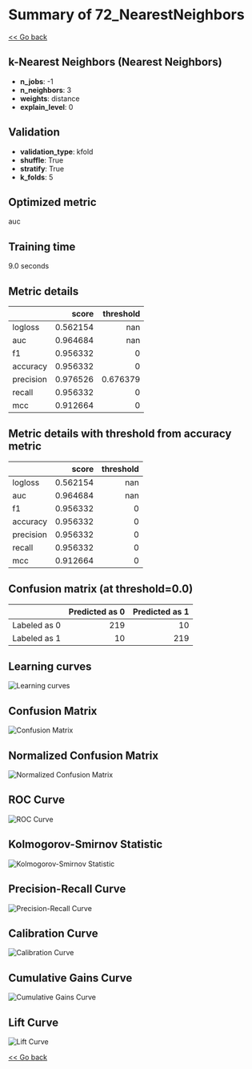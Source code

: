 # Summary of 72_NearestNeighbors

[<< Go back](../README.md)


## k-Nearest Neighbors (Nearest Neighbors)
- **n_jobs**: -1
- **n_neighbors**: 3
- **weights**: distance
- **explain_level**: 0

## Validation
 - **validation_type**: kfold
 - **shuffle**: True
 - **stratify**: True
 - **k_folds**: 5

## Optimized metric
auc

## Training time

9.0 seconds

## Metric details
|           |    score |   threshold |
|:----------|---------:|------------:|
| logloss   | 0.562154 |  nan        |
| auc       | 0.964684 |  nan        |
| f1        | 0.956332 |    0        |
| accuracy  | 0.956332 |    0        |
| precision | 0.976526 |    0.676379 |
| recall    | 0.956332 |    0        |
| mcc       | 0.912664 |    0        |


## Metric details with threshold from accuracy metric
|           |    score |   threshold |
|:----------|---------:|------------:|
| logloss   | 0.562154 |         nan |
| auc       | 0.964684 |         nan |
| f1        | 0.956332 |           0 |
| accuracy  | 0.956332 |           0 |
| precision | 0.956332 |           0 |
| recall    | 0.956332 |           0 |
| mcc       | 0.912664 |           0 |


## Confusion matrix (at threshold=0.0)
|              |   Predicted as 0 |   Predicted as 1 |
|:-------------|-----------------:|-----------------:|
| Labeled as 0 |              219 |               10 |
| Labeled as 1 |               10 |              219 |

## Learning curves
![Learning curves](learning_curves.png)
## Confusion Matrix

![Confusion Matrix](confusion_matrix.png)


## Normalized Confusion Matrix

![Normalized Confusion Matrix](confusion_matrix_normalized.png)


## ROC Curve

![ROC Curve](roc_curve.png)


## Kolmogorov-Smirnov Statistic

![Kolmogorov-Smirnov Statistic](ks_statistic.png)


## Precision-Recall Curve

![Precision-Recall Curve](precision_recall_curve.png)


## Calibration Curve

![Calibration Curve](calibration_curve_curve.png)


## Cumulative Gains Curve

![Cumulative Gains Curve](cumulative_gains_curve.png)


## Lift Curve

![Lift Curve](lift_curve.png)



[<< Go back](../README.md)

